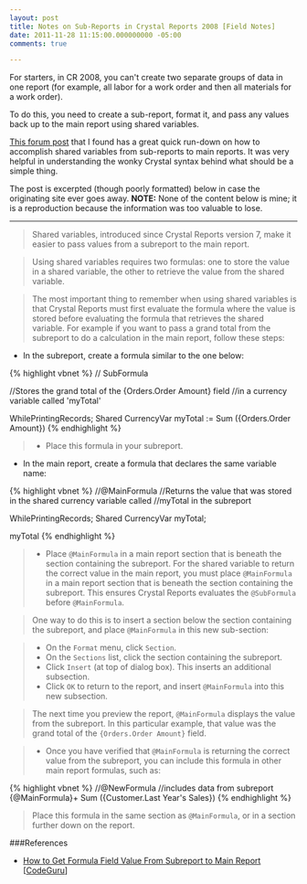 ```yaml
---
layout: post
title: Notes on Sub-Reports in Crystal Reports 2008 [Field Notes]
date: 2011-11-28 11:15:00.000000000 -05:00
comments: true

---
```

For starters, in CR 2008, you can't create two separate groups of data in one report (for example, all labor for a work order and then all materials for a work order).

To do this, you need to create a sub-report, format it, and pass any values back up to the main report using shared variables.

[This forum post](http://www.codeguru.com/forum/showpost.php?p=1701455&amp;postcount=2) that I found has a great quick run-down on how to accomplish shared variables from sub-reports to main reports. It was very helpful in understanding the wonky Crystal syntax behind what should be a simple thing.

The post is excerpted (though poorly formatted) below in case the originating site ever goes away. **NOTE:** None of the content below is mine; it is a reproduction because the information was too valuable to lose.

---
> Shared variables, introduced since Crystal Reports version 7, make it easier to pass values from a subreport to the main report.

> Using shared variables requires two formulas: one to store the value in a shared variable, the other to retrieve the value from the shared variable.

>The most important thing to remember when using shared variables is that Crystal Reports must first evaluate the formula where the value is stored before evaluating the formula that retrieves the shared variable. For example if you want to pass a grand total from the subreport to do a calculation in the main report, follow these steps:

 * In the subreport, create a formula similar to the one below:

{% highlight vbnet %}
// SubFormula

//Stores the grand total of the {Orders.Order Amount} field
//in a currency variable called 'myTotal'

WhilePrintingRecords;
Shared CurrencyVar myTotal := Sum ({Orders.Order Amount})
{% endhighlight %}

> * Place this formula in your subreport.
> 
* In the main report, create a formula that declares the same variable name:

{% highlight vbnet %}
//@MainFormula
//Returns the value that was stored in the shared currency variable called
//myTotal in the subreport

WhilePrintingRecords;
Shared CurrencyVar myTotal;

myTotal
{% endhighlight %}

> * Place `@MainFormula` in a main report section that is beneath the section containing the subreport. For the shared variable to return the correct value in the main report, you must place `@MainFormula` in a main report section that is beneath the section containing the subreport. This ensures Crystal Reports evaluates the `@SubFormula` before `@MainFormula`.

> One way to do this is to insert a section below the section containing the subreport, and place `@MainFormula` in this new sub-section:

> * On the `Format` menu, click `Section`.
> * On the `Sections` list, click the section containing the subreport.
> * Click `Insert` (at top of dialog box). This inserts an additional subsection.
> * Click `OK` to return to the report, and insert `@MainFormula` into this new subsection.

> The next time you preview the report, `@MainFormula` displays the value from the subreport. In this particular example, that value was the grand total of the `{Orders.Order Amount}` field.

> * Once you have verified that `@MainFormula` is returning the correct value from the subreport, you can include this formula in other main report formulas, such as:

{% highlight vbnet %}
//@NewFormula
//includes data from subreport
{@MainFormula}+ Sum ({Customer.Last Year's Sales})
{% endhighlight %}

> Place this formula in the same section as `@MainFormula`, or in a section further down on the report.

###References
* [How to Get Formula Field Value From Subreport to Main Report][codeguru article] [[CodeGuru][codeguru main]]

[codeguru main]: http://www.codeguru.com/
[codeguru article]: http://www.codeguru.com/forum/showthread.php?t=449494
